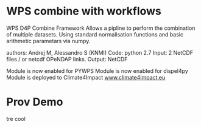 # WPS combine with workflows

WPS D4P Combine Framework
Allows a pipline to perform the combination of multiple datasets. Using standard normalisation functions and basic arithmetic parametars via numpy. 

authors: Andrej M, Alessandro S (KNMI)
Code: python 2.7
Input: 2 NetCDF files / or netcdf OPeNDAP links.
Output: NetCDF

Module is now enabled for PYWPS
Module is now enabled for dispel4py
Module is deployed to Climate4Impact www.climate4impact.eu


# Prov Demo

tre cool
